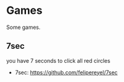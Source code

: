 # Games

Some games.

## 7sec
you have 7 seconds to click all red circles
- 7sec: https://github.com/felipereyel/7sec
